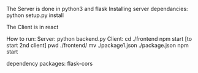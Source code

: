 The Server is done in python3 and flask
Installing server  dependancies:
python setup.py install

The Client is in react

How to run:
Server: python backend.py
Client: 
cd ./frontend
npm start
[to start 2nd client]
pwd ./frontend/
mv ./package1.json ./package.json
npm start

dependency packages: flask-cors
